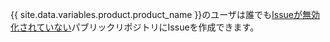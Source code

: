 {{ site.data.variables.product.product_name }}のユーザは誰でも[Issueが無効化されていない](/articles/disabling-issues)パブリックリポジトリにIssueを作成できます。
